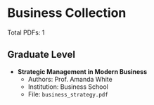 # Business Collection
Total PDFs: 1

## Graduate Level

- **Strategic Management in Modern Business**
  - Authors: Prof. Amanda White
  - Institution: Business School
  - File: `business_strategy.pdf`
